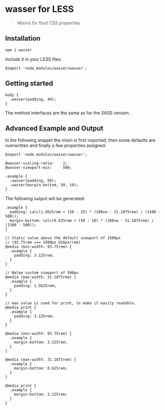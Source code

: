 # wasser for LESS
> Mixins for fluid CSS properties

## Installation

```
npm i wasser
```

Include it in your LESS files.

```
@import 'node_modules/wasser/wasser';
```

## Getting started

```
body {
  .wasser(padding, 40);
}
```

The method interfaces are the same as for the SASS version.

## Advanced Example and Output

In the following snippet the mixin is first imported, then some defaults are 
overwritten and finally a few properties assigned.

```
@import 'node_modules/wasser/wasser';

@wasser-scaling-ratio:    2;
@wasser-viewport-min:     500;

.example {
  .wasser(padding, 50);
  .wasser(margin-bottom, 50, 10);
}
```

The following output will be generated:

```
.example {
  padding: calc(1.5625rem + (50 - 25) * (100vw - 31.1875rem) / (1500 - 500));
  margin-bottom: calc(0.625rem + (50 - 10) * (100vw - 31.1875rem) / (1500 - 500));
}

// Static value above the default viewport of 1500px
// (93.75rem === 1500px @16px/rem)
@media (min-width: 93.75rem) {
  .example {
    padding: 3.125rem;
  }
}

// Below custom viewport of 500px
@media (max-width: 31.1875rem) {
  .example {
    padding: 1.5625rem;
  }
}

// max value is used for print, to make it easily readable.
@media print {
  .example {
    padding: 3.125rem;
  }
}

@media (min-width: 93.75rem) {
  .example {
    margin-bottom: 3.125rem;
  }
}

@media (max-width: 31.1875rem) {
  .example {
    margin-bottom: 0.625rem;
  }
}

@media print {
  .example {
    margin-bottom: 3.125rem;
  }
}
```